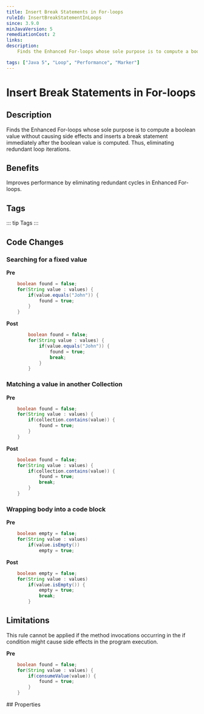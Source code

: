 ```yaml
---
title: Insert Break Statements in For-loops
ruleId: InsertBreakStatementInLoops
since: 3.9.0
minJavaVersion: 5
remediationCost: 2
links:
description:
    Finds the Enhanced For-loops whose sole purpose is to compute a boolean value without causing side effects and inserts a break statement immediately after the boolean value is computed. Thus, eliminating redundant loop iterations.

tags: ["Java 5", "Loop", "Performance", "Marker"]
---
```


# Insert Break Statements in For-loops

## Description

Finds the Enhanced For-loops whose sole purpose is to compute a boolean value without causing side effects and inserts a break statement immediately after the boolean value is computed. 
Thus, eliminating redundant loop iterations.

## Benefits

Improves performance by eliminating redundant cycles in Enhanced For-loops. 


## Tags

::: tip Tags
<TagLinks />
:::

## Code Changes

### Searching for a fixed value

__Pre__
```java
    boolean found = false;
    for(String value : values) {
        if(value.equals("John")) {
            found = true;
        }
    }
```

__Post__
```java
		boolean found = false;
		for(String value : values) {
			if(value.equals("John")) {
				found = true;
                break;
			}
		}
```

### Matching a value in another Collection

__Pre__
```java
    boolean found = false;
    for(String value : values) {
        if(collection.contains(value)) {
            found = true;
        }
    }
```

__Post__
```java
    boolean found = false;
    for(String value : values) {
        if(collection.contains(value)) {
            found = true;
            break;
        }
    }
```


###  Wrapping body into a code block

__Pre__
```java
    boolean empty = false;
    for(String value : values)
        if(value.isEmpty()) 
            empty = true;
```

__Post__
```java
    boolean empty = false;
    for(String value : values)
        if(value.isEmpty()) {
            empty = true;
            break;
        }
```

## Limitations

This rule cannot be applied if the method invocations occurring in the if condition might cause side effects in the program execution. 

__Pre__
```java
    boolean found = false;
    for(String value : values) {
        if(consumeValue(value)) {
            found = true;
        }
    }
```

<VersionNotice />
## Properties

<RuleProperties />
